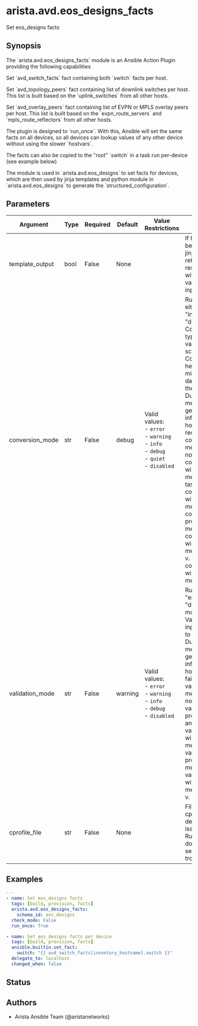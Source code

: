 # arista.avd.eos_designs_facts

Set eos\_designs facts

## Synopsis

The \`arista\.avd\.eos\_designs\_facts\` module is an Ansible Action Plugin providing the following capabilities

Set \`avd\_switch\_facts\` fact containing both \`switch\` facts per host\.

Set \`avd\_topology\_peers\` fact containing list of downlink switches per host\. This list is built based on the \`uplink\_switches\` from all other hosts\.

Set \`avd\_overlay\_peers\` fact containing list of EVPN or MPLS overlay peers per host\. This list is built based on the \`evpn\_route\_servers\` and \`mpls\_route\_reflectors\` from all other hosts\.

The plugin is designed to \`run\_once\`\. With this\, Ansible will set the same facts on all devices\, so all devices can lookup values of any other device without using the slower \`hostvars\`\.

The facts can also be copied to the \"root\" \`switch\` in a task run per\-device \(see example below\)

The module is used in \`arista\.avd\.eos\_designs\` to set facts for devices\, which are then used by jinja templates and python module in \`arista\.avd\.eos\_designs\` to generate the \`structured\_configuration\`\.

## Parameters

| Argument | Type | Required | Default | Value Restrictions | Description |
| -------- | ---- | -------- | ------- | ------------------ | ----------- |
| template_output | bool | False | None |  | If true\, the output data will be run through another jinja2 rendering before returning\. This is to resolve any input values with inline jinja using variables/facts set by the input templates\. |
| conversion_mode | str | False | debug | Valid values:<br>- <code>error</code><br>- <code>warning</code><br>- <code>info</code><br>- <code>debug</code><br>- <code>quiet</code><br>- <code>disabled</code> | Run data conversion in either \"error\"\, \"warning\"\, \"info\"\, \"debug\"\, \"quiet\" or \"disabled\" mode\.<br>Conversion will perform type conversion of input variables as defined in the schema\.<br>Conversion is intended to help the user to identify minor issues with the input data\, while still allowing the data to be validated\.<br>During conversion\, messages will be generated with information about the host\(s\) and key\(s\) which required conversion\.<br>conversion\_mode\:disabled means that conversion will not run\.<br>conversion\_mode\:error will produce error messages and fail the task\.<br>conversion\_mode\:warning will produce warning messages\.<br>conversion\_mode\:info will produce regular log messages\.<br>conversion\_mode\:debug will produce hidden messages viewable with \-v\.<br>conversion\_mode\:quiet will not produce any messages\. |
| validation_mode | str | False | warning | Valid values:<br>- <code>error</code><br>- <code>warning</code><br>- <code>info</code><br>- <code>debug</code><br>- <code>disabled</code> | Run validation in either \"error\"\, \"warning\"\, \"info\"\, \"debug\" or \"disabled\" mode\.<br>Validation will validate the input variables according to the schema\.<br>During validation\, messages will be generated with information about the host\(s\) and key\(s\) which failed validation\.<br>validation\_mode\:disabled means that validation will not run\.<br>validation\_mode\:error will produce error messages and fail the task\.<br>validation\_mode\:warning will produce warning messages\.<br>validation\_mode\:info will produce regular log messages\.<br>validation\_mode\:debug will produce hidden messages viewable with \-v\. |
| cprofile_file | str | False | None |  | Filename for storing cprofile data used to debug performance issues\.<br>Running cprofile will slow down performance in it self\, so only set this while troubleshooting\. |

## Examples

```yaml
---
- name: Set eos_designs facts
  tags: [build, provision, facts]
  arista.avd.eos_designs_facts:
    schema_id: eos_designs
  check_mode: False
  run_once: True

- name: Set eos_designs facts per device
  tags: [build, provision, facts]
  ansible.builtin.set_fact:
    switch: "{{ avd_switch_facts[inventory_hostname].switch }}"
  delegate_to: localhost
  changed_when: false
```

## Status

## Authors

- Arista Ansible Team (@aristanetworks)
